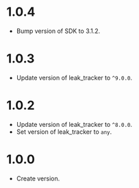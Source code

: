 # 1.0.4

* Bump version of SDK to 3.1.2.

# 1.0.3

* Update version of leak_tracker to `^9.0.0`.

# 1.0.2

* Update version of leak_tracker to `^8.0.0`.
* Set version of leak_tracker to `any`.

# 1.0.0

* Create version.
